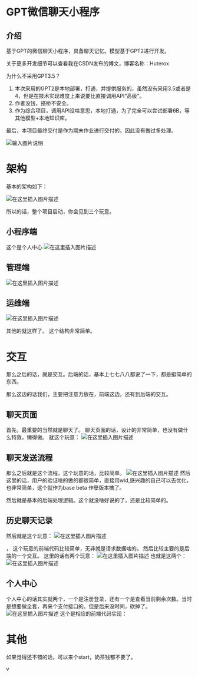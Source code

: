 
# GPT微信聊天小程序

## 介绍

基于GPT的微信聊天小程序，具备聊天记忆。模型基于GPT2进行开发。

关于更多开发细节可以查看我在CSDN发布的博文，博客名称：Huterox

为什么不采用GPT3.5？

1. 本次采用的GPT2是本地部署，打通，并提供服务的，虽然没有采用3.5或者是4，但是在技术实现难度上来说要比直接调用API“高级”。
2. 作者没钱，搭桥不安全。
3. 作为综合项目，调用API没啥意思，本地打通，为了完全可以尝试部署6B，等其他模型+本地知识库。

最后，本项目最终交付是作为期末作业进行交付的，因此没有做过多处理。


![输入图片说明](https://img-blog.csdnimg.cn/ffb36bb5a41b4045b02c9832479f0784.png)
# 架构

基本的架构如下：

![在这里插入图片描述](https://img-blog.csdnimg.cn/75be5ab1f9c84f8f95d85b65f3691dff.png)

所以的话，整个项目启动，你会见到三个玩意。

## 小程序端
这个是个人中心
![在这里插入图片描述](https://img-blog.csdnimg.cn/c7da69dbd60d433c864abbcf45bb1d82.png)
## 管理端
![在这里插入图片描述](https://img-blog.csdnimg.cn/ce1bd5a04bf64dd2839718fba8909a54.png)
## 运维端
![在这里插入图片描述](https://img-blog.csdnimg.cn/515a923e277f489982e122306ba9ff13.png)

其他的就这样了。
这个结构非常简单。

# 交互
那么之后的话，就是交互。后端的话，基本上七七八八都说了一下，都是挺简单的东西。

那么这边的话我们，主要把注意力放在，前端这边。还有到后端的交互。

## 聊天页面
首先，最重要的当然就是聊天了。
聊天页面的话，设计的非常简单，也没有做什么特效，懒得做。
就这个玩意：
![在这里插入图片描述](https://img-blog.csdnimg.cn/46f5638683284c66ae1dd3566fc567da.png)


## 聊天发送流程
那么之后就是这个流程，这个玩意的话，比较简单。
![在这里插入图片描述](https://img-blog.csdnimg.cn/ffb36bb5a41b4045b02c9832479f0784.png)
然后这里的话，用户的验证啥的做的都很简单，直接用wid,感兴趣的自己可以去优化，也非常简单，这个就作为base beta 作孽版本搞了。

然后就是基本的后端处理逻辑。这个就没啥好说的了，还是比较简单的。

## 历史聊天记录
然后就是这个玩意：
![在这里插入图片描述](https://img-blog.csdnimg.cn/785146279d604d18b4e8f54248c4c959.png)


，
这个玩意的前端代码比较简单，无非就是请求数据啥的。
然后比较主要的是后端的一个交互。
这里的话有两个玩意：
![在这里插入图片描述](https://img-blog.csdnimg.cn/d0271a95380040ce919ce49b57896a62.png)
也就是这两个：
![在这里插入图片描述](https://img-blog.csdnimg.cn/cb30cd0042b94bd09023620adc82734f.png)
## 个人中心
个人中心的话其实就两个，一个是注册登录，还有一个是查看当前剩余次数。当时是想要做全套，再来个支付接口的。但是后来没时间，砍掉了。
![在这里插入图片描述](https://img-blog.csdnimg.cn/bf13d4ff3af0451fa1422f0f819b28b1.png)
这个是相应的前端代码实现：

# 其他
如果觉得还不错的话，可以来个start，奶茶钱都不要了。


v